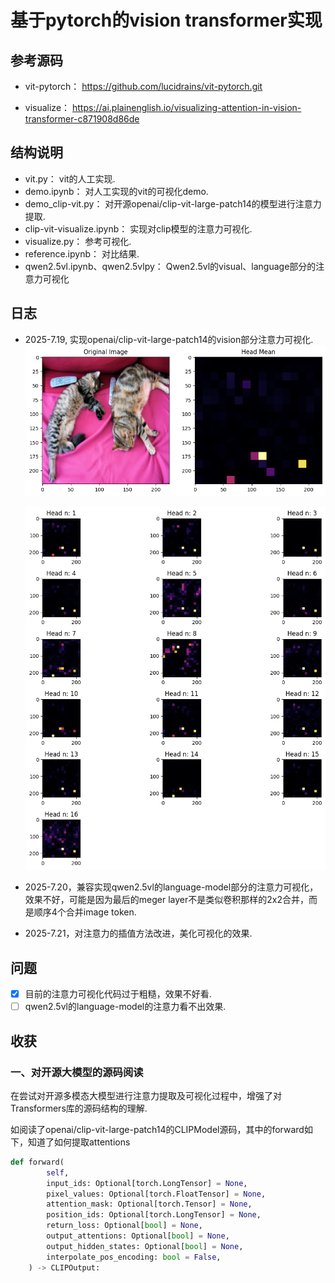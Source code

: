 # 基于pytorch的vision transformer实现

## 参考源码

- vit-pytorch： https://github.com/lucidrains/vit-pytorch.git  

- visualize： https://ai.plainenglish.io/visualizing-attention-in-vision-transformer-c871908d86de

## 结构说明

- vit.py： vit的人工实现.
- demo.ipynb： 对人工实现的vit的可视化demo.
- demo_clip-vit.py： 对开源openai/clip-vit-large-patch14的模型进行注意力提取.
- clip-vit-visualize.ipynb： 实现对clip模型的注意力可视化.
- visualize.py： 参考可视化.
- reference.ipynb： 对比结果.
- qwen2.5vl.ipynb、qwen2.5vlpy： Qwen2.5vl的visual、language部分的注意力可视化

## 日志

- 2025-7.19, 实现openai/clip-vit-large-patch14的vision部分注意力可视化.
  ![mean](demo_images/output.png)
  
  ![each_head](demo_images/output2.png)

- 2025-7.20，兼容实现qwen2.5vl的language-model部分的注意力可视化，效果不好，可能是因为最后的meger layer不是类似卷积那样的2x2合并，而是顺序4个合并image token.

- 2025-7.21，对注意力的插值方法改进，美化可视化的效果.

## 问题

- [x] 目前的注意力可视化代码过于粗糙，效果不好看.
- [ ] qwen2.5vl的language-model的注意力看不出效果.

## 收获

### 一、对开源大模型的源码阅读

在尝试对开源多模态大模型进行注意力提取及可视化过程中，增强了对Transformers库的源码结构的理解.

如阅读了openai/clip-vit-large-patch14的CLIPModel源码，其中的forward如下，知道了如何提取attentions

```py
def forward(
        self,
        input_ids: Optional[torch.LongTensor] = None,
        pixel_values: Optional[torch.FloatTensor] = None,
        attention_mask: Optional[torch.Tensor] = None,
        position_ids: Optional[torch.LongTensor] = None,
        return_loss: Optional[bool] = None,
        output_attentions: Optional[bool] = None,
        output_hidden_states: Optional[bool] = None,
        interpolate_pos_encoding: bool = False,
    ) -> CLIPOutput:
```

